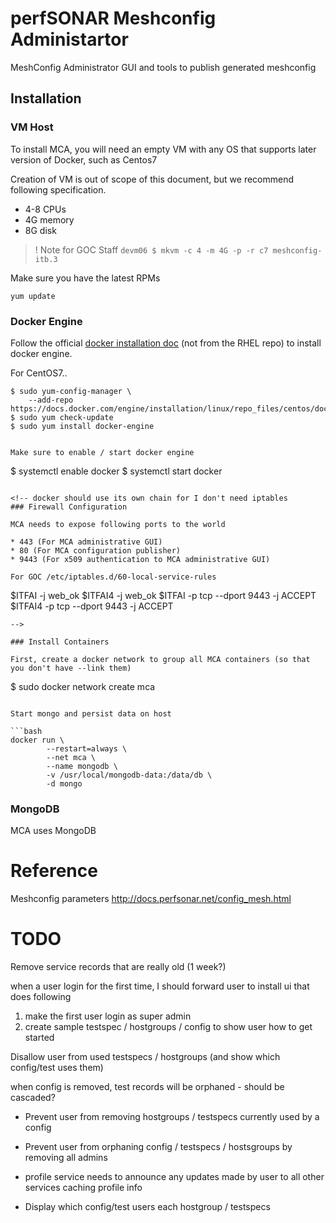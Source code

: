 # perfSONAR Meshconfig Administartor

MeshConfig Administrator GUI and tools to publish generated meshconfig

## Installation

### VM Host

To install MCA, you will need an empty VM with any OS that supports later version of Docker, such as Centos7

Creation of VM is out of scope of this document, but we recommend following specification.

* 4-8 CPUs
* 4G memory
* 8G disk

>! Note for GOC Staff `devm06 $ mkvm -c 4 -m 4G -p -r c7 meshconfig-itb.3`

Make sure you have the latest RPMs

`yum update`

### Docker Engine

Follow the official [docker installation doc](https://docs.docker.com/engine/installation/) (not from the RHEL repo) to install docker engine.

For CentOS7..

```
$ sudo yum-config-manager \
    --add-repo https://docs.docker.com/engine/installation/linux/repo_files/centos/docker.repo
$ sudo yum check-update
$ sudo yum install docker-engine
```

<!--
Docker exposes all ports on 0.0.0.0 by default. To make it a bit more secure, you should set default IP.

/etc/docker/daemon.json
```
{
    "ip": "127.0.0.1"
}
-->

```

Make sure to enable / start docker engine

```
$ systemctl enable docker
$ systemctl start docker
```

<!-- docker should use its own chain for I don't need iptables
### Firewall Configuration

MCA needs to expose following ports to the world

* 443 (For MCA administrative GUI)
* 80 (For MCA configuration publisher)
* 9443 (For x509 authentication to MCA administrative GUI)

For GOC /etc/iptables.d/60-local-service-rules
```
$ITFAI -j web_ok
$ITFAI4 -j web_ok
$ITFAI -p tcp --dport 9443 -j ACCEPT
$ITFAI4 -p tcp --dport 9443 -j ACCEPT
```
-->

### Install Containers

First, create a docker network to group all MCA containers (so that you don't have --link them)

```
$ sudo docker network create mca
```

Start mongo and persist data on host

```bash
docker run \
        --restart=always \
        --net mca \
        --name mongodb \
        -v /usr/local/mongodb-data:/data/db \
        -d mongo
```




### MongoDB

MCA uses MongoDB 

# Reference

Meshconfig parameters
http://docs.perfsonar.net/config_mesh.html

# TODO

Remove service records that are really old (1 week?)

when a user login for the first time, I should forward user to install ui that does following
1) make the first user login as super admin
2) create sample testspec / hostgroups / config to show user how to get started

Disallow user from used testspecs / hostgroups (and show which config/test uses them)

when config is removed, test records will be orphaned - should be cascaded?

* Prevent user from removing hostgroups / testspecs currently used by a config
* Prevent user from orphaning config / testspecs / hostsgroups by removing all admins

* profile service needs to announce any updates made by user to all other services caching profile info
* Display which config/test users each hostgroup / testspecs
